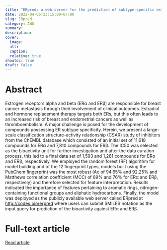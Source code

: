 ```yaml
---
title: "ERpred: a web server for the prediction of subtype-specific estrogen receptor antagonists"
date: 2022-04-05T23:15:00+07:00
slug: ERpred
category: AWS
summary:
description:
cover:
  image:
  alt:
  caption:
  relative: true
showtoc: true
draft: false
---
```


# Abstract

Estrogen receptors alpha and beta (ERα and ERβ) are responsible for breast cancer metastasis through their involvement of clinical outcomes. Estradiol and hormone replacement therapy targets both ERs, but this often leads to an increased risk of breast and endometrial cancers as well as thromboembolism. A major challenge is posed for the development of compounds possessing ER subtype specificity. Herein, we present a large-scale classification structure-activity relationship (CSAR) study of inhibitors from the ChEMBL database which consisted of an initial set of 11,618 compounds for ERα and 7,810 compounds for ERβ. The IC50 was selected as the bioactivity unit for further investigation and after the data curation process, this led to a final data set of 1,593 and 1,281 compounds for ERα and ERβ, respectively. We employed the random forest (RF) algorithm for model building and of the 12 fingerprint types, models built using the PubChem fingerprint was the most robust (Ac of 94.65% and 92.25% and Matthews correlation coefficient (MCC) of 89% and 76% for ERα and ERβ, respectively) and therefore selected for feature interpretation. Results indicated the importance of features pertaining to aromatic rings, nitrogen-containing functional groups and aliphatic hydrocarbons. Finally, the model was deployed as the publicly available web server called ERpred at http://codes.bio/erpred where users can submit SMILES notation as the input query for prediction of the bioactivity against ERα and ERβ.

# Full-text article
[Read article](https://peerj.com/articles/11716/)
